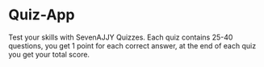 # Quiz-App
Test your skills with SevenAJJY Quizzes.  Each quiz contains 25-40 questions, you get 1 point for each correct answer, at the end of each quiz you get your total score.
